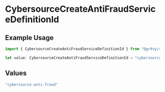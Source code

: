 # CybersourceCreateAntiFraudServiceDefinitionId

## Example Usage

```typescript
import { CybersourceCreateAntiFraudServiceDefinitionId } from "@gr4vy/sdk/models/components";

let value: CybersourceCreateAntiFraudServiceDefinitionId = "cybersource-anti-fraud";
```

## Values

```typescript
"cybersource-anti-fraud"
```
